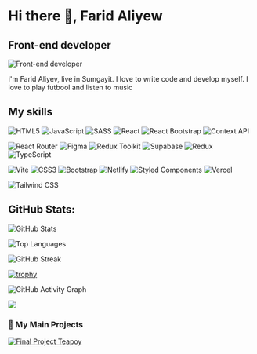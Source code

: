 # Hi there 👋, Farid Aliyew
## Front-end developer
![Front-end developer](https://i.pinimg.com/originals/88/4d/e8/884de81d29f37619ff17935475764213.jpg)

I'm Farid Aliyev, live in Sumgayit. I love to write code and develop myself. I love to play futbool and listen to music

## My skills

![HTML5](https://img.shields.io/badge/HTML5-E34F26?style=for-the-badge&logo=html5&logoColor=white)
![JavaScript](https://img.shields.io/badge/JavaScript-F7DF1E?style=for-the-badge&logo=javascript&logoColor=black)
![SASS](https://img.shields.io/badge/SASS-CC6699?style=for-the-badge&logo=sass&logoColor=white)
![React](https://img.shields.io/badge/React-61DAFB?style=for-the-badge&logo=react&logoColor=black)
![React Bootstrap](https://img.shields.io/badge/React_Bootstrap-7952B3?style=for-the-badge&logo=react-bootstrap&logoColor=white)
![Context API](https://img.shields.io/badge/Context_API-333333?style=for-the-badge&logo=react&logoColor=white)


![React Router](https://img.shields.io/badge/React--Router-CA4245?style=for-the-badge&logo=react-router&logoColor=white)
![Figma](https://img.shields.io/badge/Figma-F24E1E?style=for-the-badge&logo=figma&logoColor=white)
![Redux Toolkit](https://img.shields.io/badge/Redux_Toolkit-764ABC?style=for-the-badge&logo=redux&logoColor=white)
![Supabase](https://img.shields.io/badge/Supabase-3F8EFC?style=for-the-badge&logo=supabase&logoColor=white)
![Redux](https://img.shields.io/badge/Redux-764ABC?style=for-the-badge&logo=redux&logoColor=white)
![TypeScript](https://img.shields.io/badge/TypeScript-3178C6?style=for-the-badge&logo=typescript&logoColor=white)


![Vite](https://img.shields.io/badge/Vite-646CFF?style=for-the-badge&logo=vite&logoColor=white)
![CSS3](https://img.shields.io/badge/CSS3-1572B6?style=for-the-badge&logo=css3&logoColor=white)
![Bootstrap](https://img.shields.io/badge/Bootstrap-7952B3?style=for-the-badge&logo=bootstrap&logoColor=white)
![Netlify](https://img.shields.io/badge/Netlify-000000?style=for-the-badge&logo=netlify&logoColor=00C7B7)
![Styled Components](https://img.shields.io/badge/styled--components-DB7093?style=for-the-badge&logo=styled-components&logoColor=white)
![Vercel](https://img.shields.io/badge/Vercel-000000?style=for-the-badge&logo=vercel&logoColor=white)

![Tailwind CSS](https://img.shields.io/badge/Tailwind_CSS-3B82F6?style=for-the-badge&logo=tailwindcss&logoColor=white)










## GitHub Stats:

![GitHub Stats](https://github-readme-stats.vercel.app/api?username=FaridAliyew&show_icons=true&theme=radical)

![Top Languages](https://github-readme-stats.vercel.app/api/top-langs/?username=FaridAliyew&layout=compact&theme=radical)

![GitHub Streak](https://streak-stats.demolab.com/?user=FaridAliyew&theme=radical)

[![trophy](https://github-profile-trophy.vercel.app/?username=FaridAliyew&theme=radical)](https://github.com/ryo-ma/github-profile-trophy)

![GitHub Activity Graph](https://github-readme-activity-graph.vercel.app/graph?username=FaridAliyew&theme=github)

[![](https://visitcount.itsvg.in/api?id=Farid&label=Profile%20Views&icon=0&pretty=false)](https://visitcount.itsvg.in)

### 📂 My Main Projects
[![Final Project Teapoy](https://img.shields.io/badge/Final%20Project--Teapoy-00CCCC?style=for-the-badge&logo=react&logoColor=white)](https://final-project-ten-kappa.vercel.app/)














